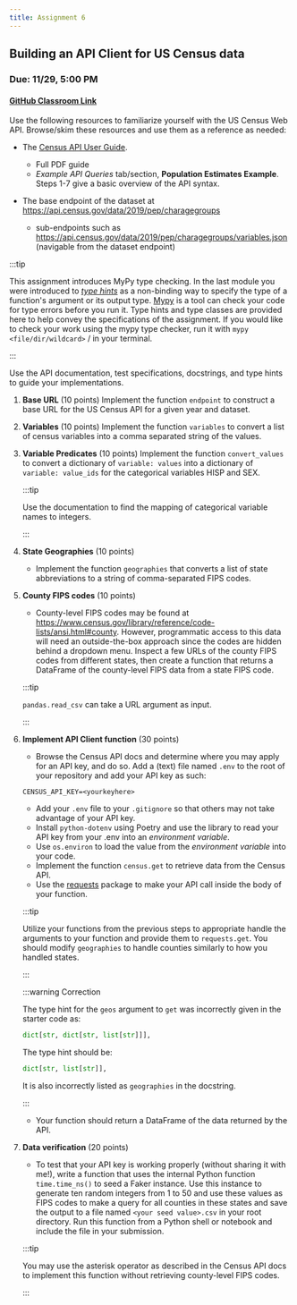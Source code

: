 ```yaml
---
title: Assignment 6
---
```


## Building an API Client for US Census data
### Due: 11/29, 5:00 PM

#### [GitHub Classroom Link](https://classroom.github.com/a/bISSMHjc)

Use the following resources to familiarize yourself with the US Census Web API. Browse/skim these resources and use them as a reference as needed:
- The [Census API User Guide](https://www.census.gov/data/developers/guidance/api-user-guide.Example_API_Queries.html). 
    - Full PDF guide
    - *Example API Queries* tab/section, **Population Estimates Example**. Steps 1-7 give a basic overview of the API syntax. 

- The base endpoint of the dataset at https://api.census.gov/data/2019/pep/charagegroups
    - sub-endpoints such as https://api.census.gov/data/2019/pep/charagegroups/variables.json (navigable from the dataset endpoint)


:::tip

This assignment introduces MyPy type checking. In the last module you were introduced to [*type hints*](https://docs.python.org/3/library/typing.html) as a non-binding way to specify the type of a function's argument or its output type. [Mypy](https://mypy.readthedocs.io/en/stable/index.html) is a tool can check your code for type errors before you run it. Type hints and type classes are provided here to help convey the specifications of the assignment. If you would like to check your work using the mypy type checker, run it with `mypy <file/dir/wildcard>` /  in your terminal.

:::

Use the API documentation, test specifications, docstrings, and type hints to guide your implementations. 

1. **Base URL** (10 points)
    Implement the function `endpoint` to construct a base URL for the US Census API for a given year and dataset. 

2. **Variables** (10 points)
    Implement the function `variables` to convert a list of census variables into a comma separated string of the values.
    
3. **Variable Predicates** (10 points)
    Implement the function `convert_values` to convert a dictionary of `variable: values` into a dictionary of `variable: value_ids` for the categorical variables HISP and SEX.

    :::tip

    Use the documentation to find the mapping of categorical variable names to integers.

    :::


4. **State Geographies** (10 points)
    - Implement the function `geographies` that converts a list of state abbreviations to a string of comma-separated FIPS codes. 


5. **County FIPS codes** (10 points)
    - County-level FIPS codes may be found at https://www.census.gov/library/reference/code-lists/ansi.html#county. However, programmatic access to this data will need an outside-the-box approach since the codes are hidden behind a dropdown menu. Inspect a few URLs of the county FIPS codes from different states, then create a function that returns a DataFrame of the county-level FIPS data from a state FIPS code.
    
    :::tip

    `pandas.read_csv` can take a URL argument as input.

    :::

6. **Implement API Client function** (30 points) 

    - Browse the Census API docs and determine where you may apply for an API key, and do so. Add a (text) file named `.env` to the root of your repository and add your API key as such:
    ```
    CENSUS_API_KEY=<yourkeyhere>
    ```
    - Add your `.env` file to your `.gitignore` so that others may not take advantage of your API key.        
    - Install `python-dotenv` using Poetry and use the library to read your API key from your .env into an *environment variable*.
    - Use `os.environ` to load the value from the *environment variable* into your code.
    - Implement the function `census.get` to retrieve data from the Census API.
    - Use the [requests](https://docs.python-requests.org/en/latest/) package to make your API call inside the body of your function. 
    
    :::tip

    Utilize your functions from the previous steps to appropriate handle the arguments to your function and provide them to `requests.get`. You should modify `geographies` to handle counties similarly to how you handled states.

    :::

    :::warning Correction

    The type hint for the `geos` argument to `get` was incorrectly given in the starter code as: 
    ```python
    dict[str, dict[str, list[str]]],
    ```
    The type hint should be:
    ```python
    dict[str, list[str]],
    ```
    It is also incorrectly listed as `geographies` in the docstring.
    
    :::

    - Your function should return a DataFrame of the data returned by the API.


7. **Data verification** (20 points)
    - To test that your API key is working properly (without sharing it with me!), write a function that uses the internal Python function `time.time_ns()` to seed a Faker instance. Use this instance to generate ten random integers from 1 to 50 and use these values as FIPS codes to make a query for all counties in these states and save the output to a file named `<your seed value>.csv` in your root directory. Run this function from a Python shell or notebook and include the file in your submission.

    :::tip

    You may use the asterisk operator as described in the Census API docs to implement this function without retrieving county-level FIPS codes.

    :::
